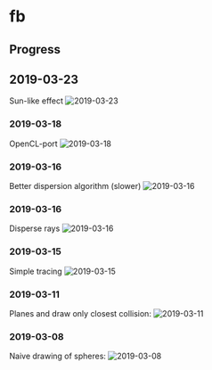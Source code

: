 fb
==

Progress
--------

## 2019-03-23
Sun-like effect
![2019-03-23](http://rootmos-static.ams3.cdn.digitaloceanspaces.com/projects/fb/2019-03-23_123212_911863885.png)

### 2019-03-18
OpenCL-port
![2019-03-18](https://rootmos-static.ams3.cdn.digitaloceanspaces.com/projects/fb/2019-03-18_153854_980526401.png)

### 2019-03-16
Better dispersion algorithm (slower)
![2019-03-16](https://rootmos-static.ams3.cdn.digitaloceanspaces.com/projects/fb/2019-03-16_122815_723354467.png)

### 2019-03-16
Disperse rays
![2019-03-16](https://rootmos-static.ams3.cdn.digitaloceanspaces.com/projects/fb/2019-03-16_102517_196581612.png)

### 2019-03-15
Simple tracing
![2019-03-15](https://rootmos-static.ams3.cdn.digitaloceanspaces.com/projects/fb/2019-03-15_084430_877689340.png)

### 2019-03-11
Planes and draw only closest collision:
![2019-03-11](https://rootmos-static.ams3.cdn.digitaloceanspaces.com/projects/fb/2019-03-11_082143_815286406.png)

### 2019-03-08
Naive drawing of spheres:
![2019-03-08](https://rootmos-static.ams3.cdn.digitaloceanspaces.com/projects/fb/2019-03-08_101647_472512861.png)
